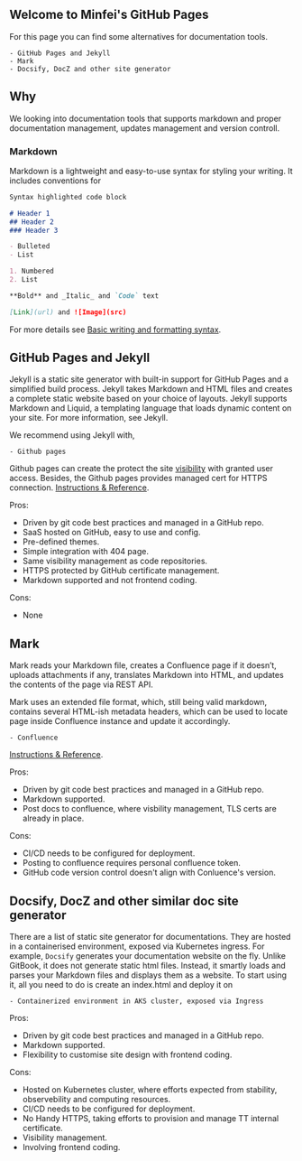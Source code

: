 ## Welcome to Minfei's GitHub Pages

For this page you can find some alternatives for documentation tools. 
```
- GitHub Pages and Jekyll
- Mark
- Docsify, DocZ and other site generator
```

## Why

We looking into documentation tools that supports markdown and proper documentation management, updates management and version controll.

### Markdown

Markdown is a lightweight and easy-to-use syntax for styling your writing. It includes conventions for

```markdown
Syntax highlighted code block

# Header 1
## Header 2
### Header 3

- Bulleted
- List

1. Numbered
2. List

**Bold** and _Italic_ and `Code` text

[Link](url) and ![Image](src)
```

For more details see [Basic writing and formatting syntax](https://docs.github.com/en/github/writing-on-github/getting-started-with-writing-and-formatting-on-github/basic-writing-and-formatting-syntax).


## GitHub Pages and Jekyll

Jekyll is a static site generator with built-in support for GitHub Pages and a simplified build process. Jekyll takes Markdown and HTML files and creates a complete static website based on your choice of layouts. Jekyll supports Markdown and Liquid, a templating language that loads dynamic content on your site. For more information, see Jekyll.

We recommend using Jekyll with,
```
- Github pages
```
Github pages can create the protect the site [visibility](https://docs.github.com/en/pages/getting-started-with-github-pages/changing-the-visibility-of-your-github-pages-site) with granted user access. Besides, the Github pages provides managed cert for HTTPS connection.
[Instructions & Reference](https://docs.github.com/en/pages).

Pros:
- Driven by git code best practices and managed in a GitHub repo.
- SaaS hosted on GitHub, easy to use and config.
- Pre-defined themes.
- Simple integration with 404 page.
- Same visibility management as code repositories.
- HTTPS protected by GitHub certificate management.
- Markdown supported and not frontend coding.

Cons:
- None

## Mark
Mark reads your Markdown file, creates a Confluence page if it doesn’t, uploads attachments if any, translates Markdown into HTML, and updates the contents of the page via REST API.

Mark uses an extended file format, which, still being valid markdown, contains several HTML-ish metadata headers, which can be used to locate page inside Confluence instance and update it accordingly.

```
- Confluence
```
[Instructions & Reference](https://samizdat.dev/use-markdown-for-confluence/).

Pros:
- Driven by git code best practices and managed in a GitHub repo.
- Markdown supported.
- Post docs to confluence, where visbility management, TLS certs are already in place.

Cons:
- CI/CD needs to be configured for deployment.
- Posting to confluence requires personal confluence token.
- GitHub code version control doesn't align with Conluence's version.

## Docsify, DocZ and other similar doc site generator
There are a list of static site generator for documentations. They are hosted in a containerised environment, exposed via Kubernetes ingress. For example, `Docsify` generates your documentation website on the fly. Unlike GitBook, it does not generate static html files. Instead, it smartly loads and parses your Markdown files and displays them as a website. To start using it, all you need to do is create an index.html and deploy it on
```
- Containerized environment in AKS cluster, exposed via Ingress
```
Pros:
- Driven by git code best practices and managed in a GitHub repo.
- Markdown supported.
- Flexibility to customise site design with frontend coding.

Cons:
- Hosted on Kubernetes cluster, where efforts expected from stability, observebility and computing resources.
- CI/CD needs to be configured for deployment.
- No Handy HTTPS, taking efforts to provision and manage TT internal certificate.
- Visibility management.
- Involving frontend coding.
